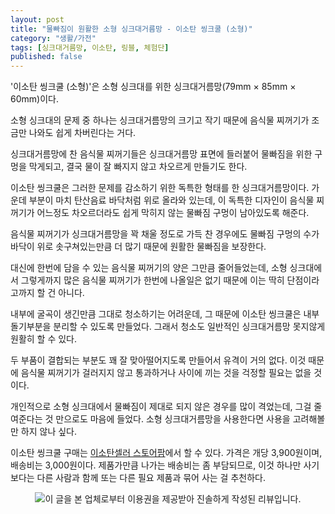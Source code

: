```yaml
---
layout: post
title: "물빠짐이 원활한 소형 싱크대거름망 - 이소탄 씽크쿨 (소형)"
category: "생활/가전"
tags: [싱크대거름망, 이소탄, 링블, 체험단]
published: false
---
```


'이소탄 씽크쿨 (소형)'은
소형 싱크대를 위한 싱크대거름망(79mm × 85mm × 60mm)이다.

소형 싱크대의 문제 중 하나는
싱크대거름망의 크기고 작기 때문에 음식물 찌꺼기가 조금만 나와도 쉽게 차버린다는 거다.

싱크대거름망에 찬 음식물 찌꺼기들은 싱크대거름망 표면에 들러붙어 물빠짐을 위한 구멍을 막게되고,
결국 물이 잘 빠지지 않고 차오르게 만들기도 한다.

이소탄 씽크쿨은 그러한 문제를 감소하기 위한 독특한 형태를 한 싱크대거름망이다.
가운데 부분이 마치 탄산음료 바닥처럼 위로 올라와 있는데,
이 독특한 디자인이 음식물 찌꺼기가 어느정도 차오르더라도
쉽게 막히지 않는 물빠짐 구멍이 남아있도록 해준다.

음식물 찌꺼기가 싱크대거름망을 꽉 채울 정도로 가득 찬 경우에도
물빠짐 구멍의 수가 바닥이 위로 솟구쳐있는만큼 더 많기 때문에
원활한 물빠짐을 보장한다.

대신에 한번에 담을 수 있는 음식물 찌꺼기의 양은 그만큼 줄어들었는데,
소형 싱크대에서 그렇게까지 많은 음식물 찌꺼기가 한번에 나올일은 없기 때문에
이는 딱히 단점이라고까지 할 건 아니다.

내부에 굴곡이 생긴만큼 그대로 청소하기는 어려운데,
그 때문에 이소탄 씽크쿨은 내부 돌기부분을 분리할 수 있도록 만들었다.
그래서 청소도 일반적인 싱크대거름망 못지않게 원활히 할 수 있다.

두 부품이 결합되는 부분도 꽤 잘 맞아떨어지도록 만들어서 유격이 거의 없다.
이것 때문에 음식물 찌꺼기가 걸러지지 않고 통과하거나 사이에 끼는 것을 걱정할 필요는 없을 것이다.

개인적으로 소형 싱크대에서 물빠짐이 제대로 되지 않은 경우를 많이 격었는데,
그걸 줄여준다는 것 만으로도 마음에 들었다.
소형 싱크대거름망을 사용한다면 사용을 고려해볼만 하지 않나 싶다.

이소탄 씽크쿨 구매는 [이소탄셀러 스토어팜](https://smartstore.naver.com/folerm/products/5194802065)에서 할 수 있다.
가격은 개당 3,900원이며, 배송비는 3,000원이다.
제품가만큼 나가는 배송비는 좀 부담되므로, 이것 하나만 사기보다는 다른 사람과 함께 또는 다른 필요 제품과 묶어 사는 걸 추천하다.



<p align='center'><img src='http://www.ringble.co.kr/img/ringble_sponsor.png' alt='이 글을 본 업체로부터 이용권을 제공받아 진솔하게 작성된 리뷰입니다.'></p>
